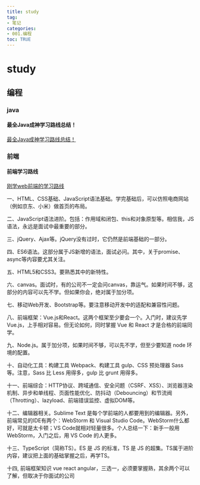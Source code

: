```yaml
---
title: study
tag: 
- 笔记
categories:
- 001.编程
toc: TRUE
---
```

<h1 id="study">study</h1>
<h2 id="编程">编程</h2>
<h3 id="java">java</h3>
<h4 id="最全java成神学习路线总结">最全Java成神学习路线总结！</h4>
<p><a href="https://cloud.tencent.com/developer/article/1442714">最全Java成神学习路线总结！</a></p>
<h3 id="前端">前端</h3>
<h4 id="前端学习路线">前端学习路线</h4>
<p><a href="http://www.fly63.com/article/detial/4236">刚学web前端的学习路线</a></p>
<p>一、HTML、CSS基础、JavaScript语法基础。学完基础后，可以仿照电商网站（例如京东、小米）做首页的布局。</p>
<p>二、JavaScript语法进阶。包括：作用域和闭包、this和对象原型等。相信我，JS语法，永远是面试中最重要的部分。</p>
<p>三、jQuery、Ajax等。jQuery没有过时，它仍然是前端基础的一部分。</p>
<p>四、ES6语法。这部分属于JS新增的语法，面试必问。其中，关于promise、async等内容要尤其关注。</p>
<p>五、HTML5和CSS3。要熟悉其中的新特性。</p>
<p>六、canvas。面试时，有的公司不一定会问canvas，靠运气。如果时间不够，这部分的内容可以先不学。但如果你会，绝对属于加分项。</p>
<p>七、移动Web开发、Bootstrap等。要注意移动开发中的适配和兼容性问题。</p>
<p>八、前端框架：Vue.js和React。这两个框架至少要会一个。入门时，建议先学Vue.js，上手相对容易。但无论如何，同时掌握 Vue 和 React 才是合格的前端同学。</p>
<p>九、Node.js。属于加分项，如果时间不够，可以先不学，但至少要知道 node 环境的配置。</p>
<p>十、自动化工具：构建工具 Webpack、构建工具 gulp、CSS 预处理器 Sass 等。注意，Sass 比 Less 用得多，gulp 比 grunt 用得多。</p>
<p>十一、前端综合：HTTP协议、跨域通信、安全问题（CSRF、XSS）、浏览器渲染机制、异步和单线程、页面性能优化、防抖动（Debouncing）和节流阀（Throtting）、lazyload、前端错误监控、虚拟DOM等。</p>
<p>十二、编辑器相关。Sublime Text 是每个学前端的人都要用到的编辑器。另外，前端常见的IDE有两个：WebStorm 和 Visual Studio Code。WebStorm什么都好，可就是太卡顿；VS Code就相对轻量很多。个人总结一下：新手一般用 WebStorm，入门之后，用 VS Code 的人更多。</p>
<p>十三、TypeScript（简称TS）。ES 是 JS 的标准，TS 是 JS 的超集。TS属于进阶内容，建议把上面的基础掌握之后，再学TS。</p>
<p>十四, 前端框架知识 vue react angular，三选一，必须要掌握熟，其余两个可以了解，但取决于你面试的公司</p>
